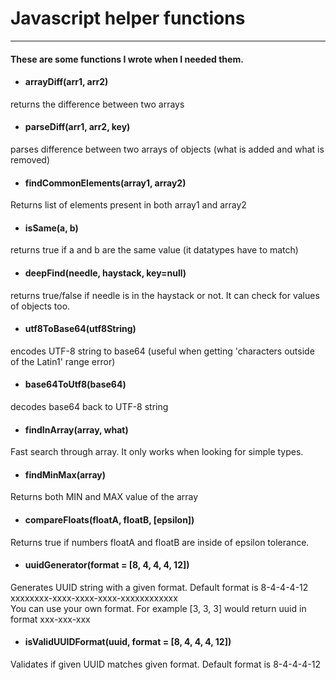 # Javascript helper functions

---

#### These are some functions I wrote when I needed them.

- #### arrayDiff(arr1, arr2)
returns the difference between two arrays

- #### parseDiff(arr1, arr2, key)
parses difference between two arrays of objects (what is added and what is removed)

- #### findCommonElements(array1, array2)
Returns list of elements present in both array1 and array2

- #### isSame(a, b)
returns true if a and b are the same value (it datatypes have to match)

- #### deepFind(needle, haystack, key=null)
returns true/false if needle is in the haystack or not.
It can check for values of objects too.

- #### utf8ToBase64(utf8String)
encodes UTF-8 string to base64 (useful when getting 'characters outside of the Latin1' range error)

- #### base64ToUtf8(base64)
decodes base64 back to UTF-8 string

- #### findInArray(array, what)
Fast search through array. It only works when looking for simple types.

- #### findMinMax(array)
Returns both MIN and MAX value of the array

- #### compareFloats(floatA, floatB, [epsilon])
Returns true if numbers floatA and floatB are inside of epsilon tolerance.

- #### uuidGenerator(format = [8, 4, 4, 4, 12])
Generates UUID string with a given format. Default format is 8-4-4-4-12 \
xxxxxxxx-xxxx-xxxx-xxxx-xxxxxxxxxxxx \
You can use your own format. For example [3, 3, 3] would return uuid in format xxx-xxx-xxx

- #### isValidUUIDFormat(uuid, format = [8, 4, 4, 4, 12]) 
Validates if given UUID matches given format. Default format is 8-4-4-4-12